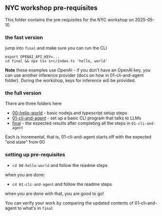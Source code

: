 ## NYC workshop pre-requisites


This folder contains the pre-requisites for the NYC workshop on 2025-05-10


### the fast version

jump into `final` and make sure you can run the CLI

```
export OPENAI_API_KEY=...
cd final && npx tsx src/index.ts 'hello, world'
```


**Note** these examples use OpenAI - if you don't have an OpenAI key, you can use another inference provider (docs on how in 01-cli-and-agent folder). During the workshop, keys for inference will be provided.

### the full version

There are three folders here

- [00-hello-world](./00-hello-world) - basic nodejs and typescript setup steps
- [01-cli-and-agent](./01-cli-and-agent) - set up a basic CLI program that talks to LLMs
- [final](./final) - the expected results after completing all the steps in `01-cli-and-agent`

Each is incremental, that is, 01-cli-and-agent starts off with the expected "end state" from 00


### setting up pre-requisites

- `cd 00-hello-world` and follow the readme steps

when you are done:

- `cd 01-cli-and-agent` and follow the readme steps

when you are done with that, you are good to go!

You can verify your work by comparing the updated contents of 01-cli-and-agent to what's in `final`